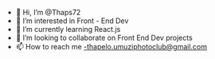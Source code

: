 - 👋 Hi, I’m @Thaps72
- 👀 I’m interested in Front - End Dev
- 🌱 I’m currently learning React.js
- 💞️ I’m looking to collaborate on Front End Dev projects
- 📫 How to reach me -thapelo.umuziphotoclub@gmail.com

<!---
Thaps72/Thaps72 is a ✨ special ✨ repository because its `README.md` (this file) appears on your GitHub profile.
You can click the Preview link to take a look at your changes.
--->
